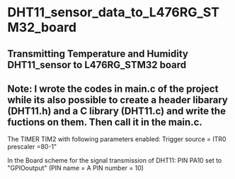# DHT11_sensor_data_to_L476RG_STM32_board
Transmitting Temperature and Humidity DHT11_sensor to L476RG_STM32 board
-------------------------------------------------
Note:
I wrote the codes in main.c of the project while its also possible to create a header libarary (DHT11.h) and a C library (DHT11.c) and write the fuctions on them. Then call it in the main.c.
-------------------------------------------------
The TIMER TIM2 with following parameters enabled:
Trigger source = ITR0
prescaler =80-1"

In the Board scheme for the signal transmission of DHT11:
PIN PA10 set to "GPIOoutput" (PIN name = A PIN number = 10)
